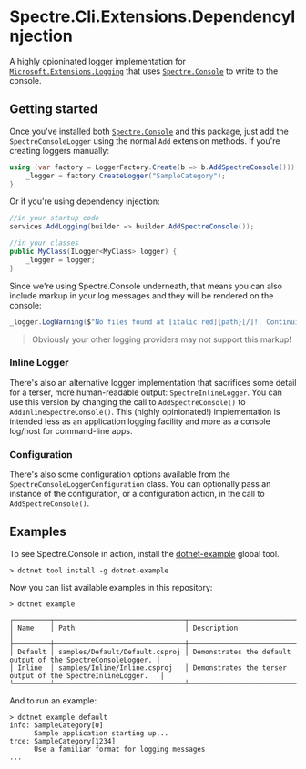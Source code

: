 # Spectre.Cli.Extensions.DependencyInjection

A highly opioninated logger implementation for [`Microsoft.Extensions.Logging`](https://www.nuget.org/packages/Microsoft.Extensions.Logging/) that uses [`Spectre.Console`](https://github.com/spectresystems/spectre.console) to write to the console.

## Getting started

Once you've installed both [`Spectre.Console`](https://www.nuget.org/packages/Spectre.Console/) and this package, just add the `SpectreConsoleLogger` using the normal `Add` extension methods. If you're creating loggers manually:

```csharp
using (var factory = LoggerFactory.Create(b => b.AddSpectreConsole())) {
    _logger = factory.CreateLogger("SampleCategory");
}
```

Or if you're using dependency injection:

```csharp
//in your startup code
services.AddLogging(builder => builder.AddSpectreConsole());

//in your classes
public MyClass(ILogger<MyClass> logger) {
    _logger = logger;
}

```

Since we're using Spectre.Console underneath, that means you can also include markup in your log messages and they will be rendered on the console:

```csharp
_logger.LogWarning($"No files found at [italic red]{path}[/]!. Continuing with [underline]default files only.[/]");
```

> Obviously your other logging providers may not support this markup!

### Inline Logger

There's also an alternative logger implementation that sacrifices some detail for a terser, more human-readable output: `SpectreInlineLogger`. You can use this version by changing the call to `AddSpectreConsole()` to `AddInlineSpectreConsole()`. This (highly opinionated!) implementation is intended less as an application logging facility and more as a console log/host for command-line apps.

### Configuration

There's also some configuration options available from the `SpectreConsoleLoggerConfiguration` class. You can optionally pass an instance of the configuration, or a configuration action, in the call to `AddSpectreConsole()`.

## Examples

To see Spectre.Console in action, install the [dotnet-example](https://github.com/patriksvensson/dotnet-example) global tool.

```
> dotnet tool install -g dotnet-example
```

Now you can list available examples in this repository:

```
> dotnet example

┌─────────┬────────────────────────────────┬──────────────────────────────────────────────────────────────┐
│ Name    │ Path                           │ Description                                                  │
├─────────┼────────────────────────────────┼──────────────────────────────────────────────────────────────┤
│ Default │ samples/Default/Default.csproj │ Demonstrates the default output of the SpectreConsoleLogger. │
│ Inline  │ samples/Inline/Inline.csproj   │ Demonstrates the terser output of the SpectreInlineLogger.   │
└─────────┴────────────────────────────────┴──────────────────────────────────────────────────────────────┘
```

And to run an example:

```
> dotnet example default
info: SampleCategory[0]
      Sample application starting up...
trce: SampleCategory[1234]
      Use a familiar format for logging messages
...
```
